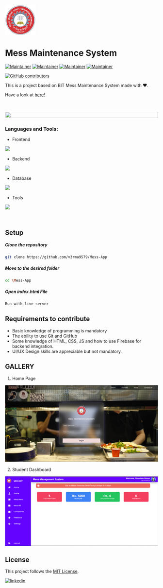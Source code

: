 <img src="mess/images/logo.png" width="20%">

# Mess Maintenance System

[![Maintainer](https://img.shields.io/badge/maintainer-Shubham-blue/?logo=github&labelColor=black&color=00cc00)](https://github.com/v3rma9579)
[![Maintainer](https://img.shields.io/badge/maintainer-Harsh-blue/?logo=github&labelColor=black&color=00cc00)](https://github.com/Harsh4662)
[![Maintainer](https://img.shields.io/badge/maintainer-Utkarsh-blue/?logo=github&labelColor=black&color=00cc00)](https://github.com/itsutkarsh1)
[![Maintainer](https://img.shields.io/badge/maintainer-Aakash-blue/?logo=github&labelColor=black&color=00cc00)](https://github.com/AAKASHCHAUDHARY02)

[![GitHub contributors](https://img.shields.io/github/contributors/v3rma9579/MediaPlayer?logo=github&labelColor=black&color=ff3399)](https://github.com/v3rma9579/Mess-Maintenance-App/graph/contributors)

This is a project based on BIT Mess Maintenance System made with ❤️.

Have a look at [here!](https://harsh4662.github.io/Mess-App/)


<br>
<br>

<img src="https://i.imgur.com/dBaSKWF.gif" height="20" width="100%">

<h3 align="left">Languages and Tools:</h3>

- Frontend
<p align="left">
  <a href="https://developer.mozilla.org/en-US/docs/Web/HTML">
    <img src="https://skillicons.dev/icons?i=html,css,bootstrap" />
  </a>
</p>

- Backend
<p align="left">
  <a href="https://skillicons.dev">
    <img src="https://skillicons.dev/icons?i=javascript,firebase" />
  </a>
</p>



- Database
<p align="left">
  <a href="https://skillicons.dev">
    <img src="https://skillicons.dev/icons?i=firebase" />
  </a>
</p>

- Tools
<p align="left">
  <a href="https://skillicons.dev">
    <img src="https://skillicons.dev/icons?i=git,github,figma" />
  </a>
</p>

<br/>

<!--
##### Download APK
<pre><a href=""></a></pre>
-->
  

## Setup

  ##### Clone the repository
```bash
git clone https://github.com/v3rma9579/Mess-App
```
  ##### Move to the desired folder
```bash
cd \Mess-App
```

  ##### Open index.html File
```bash
Run with live server
```
 
## Requirements to contribute

- Basic knowledge of programming is mandatory
- The ability to use Git and GitHub
- Some knowledge of HTML, CSS, JS and how to use Firebase for backend integration.
- UI/UX Design skills are appreciable but not mandatory.


## GALLERY

1. Home Page

![img.png](mess/images/home_page.png)




2. Student Dashboard

![img.png](mess/images/dashboard.png)

## License

This project follows the [MIT License](/LICENSE).




<a href="https://github.com/v3rma9579" target="_blank">

<a href="https://www.linkedin.com/in/shubham-verma-b1a2b6238/" target="_blank">
<img src=https://img.shields.io/badge/linkedin-%231E77B5.svg?&style=for-the-badge&logo=linkedin&logoColor=white alt=linkedin style="margin-bottom: 5px;" />
</a>

